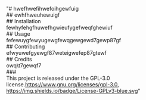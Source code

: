 "# hwefhwefihwefoihgewfuig <br>## ewhfhweuhewuigf<br> ## Installation <br>fewhyfehgfhuwefhgwieufygefweqfghewiuf<br> ## Usage <br>fefewuygfewyugewgfewqgewgewd7gewp87gf<br> ## Contributing <br>efwyuwefgyewgf87weteigwefep87gtewf<br> ## Credits <br>owq\t7gewqf7<br>### <br>This project is released under the GPL-3.0 license.https://www.gnu.org/licenses/gpl-3.0, https://img.shields.io/badge/License-GPLv3-blue.svg"